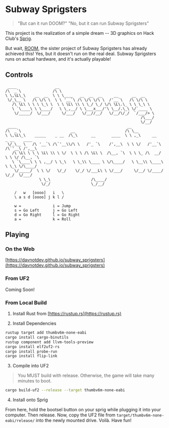 # Subway Sprigsters

> "But can it run DOOM?"
> "No, but it can run Subway Sprigsters"

This project is the realization of a simple dream --
3D graphics on Hack Club's [Sprig](https://sprig.hackclub.com/).

But wait, [ROOM](https://sprig.hackclub.com/gallery/ROOM),
the sister project of Subway Sprigsters has already achieved this!
Yes, but it doesn't run on the real deal.
Subway Sprigsters runs on actual hardware, and it's actually playable!

## Controls

```
 ____                 __                                          
/\  _`\              /\ \                                         
\ \,\L\_\    __  __  \ \ \____   __  __  __     __      __  __    
 \/_\__ \   /\ \/\ \  \ \ '__`\ /\ \/\ \/\ \  /'__`\   /\ \/\ \   
   /\ \L\ \ \ \ \_\ \  \ \ \L\ \\ \ \_/ \_/ \/\ \L\.\_ \ \ \_\ \  
   \ `\____\ \ \____/   \ \_,__/ \ \___x___/'\ \__/.\_\ \/`____ \ 
    \/_____/  \/___/     \/___/   \/__//__/   \/__/\/_/  `/___/> \
                                                            /\___/
                                                            \/__/
 ____                                                 __                             
/\  _`\                      __                      /\ \__                          
\ \,\L\_\    _____    _ __  /\_\      __       ____  \ \ ,_\     __    _ __    ____  
 \/_\__ \   /\ '__`\ /\`'__\\/\ \   /'_ `\    /',__\  \ \ \/   /'__`\ /\`'__\ /',__\ 
   /\ \L\ \ \ \ \L\ \\ \ \/  \ \ \ /\ \L\ \  /\__, `\  \ \ \_ /\  __/ \ \ \/ /\__, `\
   \ `\____\ \ \ ,__/ \ \_\   \ \_\\ \____ \ \/\____/   \ \__\\ \____\ \ \_\ \/\____/
    \/_____/  \ \ \/   \/_/    \/_/ \/___L\ \ \/___/     \/__/ \/____/  \/_/  \/___/ 
               \ \_\                  /\____/                                        
                \/_/                  \_/__/

    /   w   [oooo]   i   \
    \ a s d [oooo] j k l /

    w =              i = Jump
    s = Go Left      j = Go Left
    d = Go Right     l = Go Right
    a =              k = Roll
```

## Playing

### On the Web

[https://davnotdev.github.io/subway_sprigsters](https://davnotdev.github.io/subway_sprigsters)

### From UF2

Coming Soon!

### From Local Build

1. Install Rust from [https://rustup.rs](https://rustup.rs)

2. Install Dependencies

``` sh
rustup target add thumbv6m-none-eabi
cargo install cargo-binutils
rustup component add llvm-tools-preview
cargo install elf2uf2-rs
cargo install probe-run
cargo install flip-link
```

3. Compile into UF2

> You MUST build with release.
> Otherwise, the game will take many minutes to boot.

```sh
cargo build-uf2 --release --target thumbv6m-none-eabi
```

4. Install onto Sprig

From here, hold the bootsel button on your sprig while plugging it into your computer.
Then release.
Now, copy the UF2 file from `target/thumbv6m-none-eabi/release/` into the newly mounted drive.
Voilà.
Have fun!

